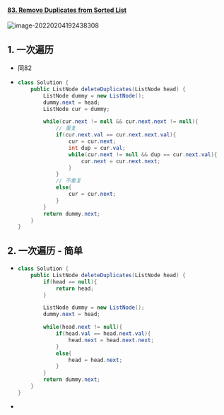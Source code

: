 #### [83. Remove Duplicates from Sorted List](https://leetcode-cn.com/problems/remove-duplicates-from-sorted-list/)

![image-20220204192438308](https://raw.githubusercontent.com/TWDH/Leetcode-From-Zero/pictures/img/image-20220204192438308.png)

## 1. 一次遍历

- 同82

- ```java
  class Solution {
      public ListNode deleteDuplicates(ListNode head) {
          ListNode dummy = new ListNode();
          dummy.next = head;
          ListNode cur = dummy;
  
          while(cur.next != null && cur.next.next != null){
              // 重复
              if(cur.next.val == cur.next.next.val){
                  cur = cur.next;
                  int dup = cur.val;
                  while(cur.next != null && dup == cur.next.val){
                      cur.next = cur.next.next;
                  }
              }
              // 不重复
              else{
                  cur = cur.next;
              }
          }
          return dummy.next;
      }
  }
  ```

## 2. 一次遍历 - 简单

- ```java
  class Solution {
      public ListNode deleteDuplicates(ListNode head) {
          if(head == null){
              return head;
          }
  
          ListNode dummy = new ListNode();
          dummy.next = head;
  
          while(head.next != null){
              if(head.val == head.next.val){
                  head.next = head.next.next;
              }
              else{
                  head = head.next;
              }
          }
          return dummy.next;
      }
  }
  ```

- 